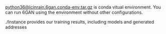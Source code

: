 python36@lcinrain.6gan.conda-env.tar.gz is conda vitual environment. You can run 6GAN using the environment without other configurations.

./Instance  provides our training results, including models and generated addresses
